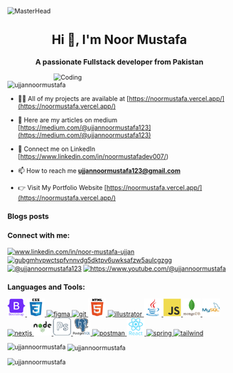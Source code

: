 ![MasterHead](https://res.cloudinary.com/dg5feq191/image/upload/v1707649102/Blue_Modern_Elegant_Corporate_Personal_Profile_LinkedIn_Banner_oiib0t.png)
<h1 align="center">Hi 👋, I'm Noor Mustafa</h1>
<h3 align="center">A passionate Fullstack developer from Pakistan</h3>
<img align="right" alt="Coding" width="400" src="https://miro.medium.com/v2/resize:fit:960/1*h-FuIYtxJxoQzDrE_E3QRw.gif"/>
<p align="left"> <img src="https://komarev.com/ghpvc/?username=ujjannoormustafa&label=Profile%20views&color=0e75b6&style=flat" alt="ujjannoormustafa" /> </p>


- 👨‍💻 All of my projects are available at [https://noormustafa.vercel.app/](https://noormustafa.vercel.app/)

- 📝 Here are my articles on medium [https://medium.com/@ujjannoormustafa123](https://medium.com/@ujjannoormustafa123)
  
- 💬 Connect me on LinkedIn [https://www.linkedin.com/in/noormustafadev007/)


- 📫 How to reach me **ujjannoormustafa123@gmail.com**

- 👉 Visit My Portfolio Website [https://noormustafa.vercel.app/](https://noormustafa.vercel.app/)

### Blogs posts
<!-- BLOG-POST-LIST:START -->
<!-- BLOG-POST-LIST:END -->

<h3 align="left">Connect with me:</h3>
<p align="left">
<a href="https://linkedin.com/in/www.linkedin.com/in/noor-mustafa-ujjan" target="blank"><img align="center" src="https://raw.githubusercontent.com/rahuldkjain/github-profile-readme-generator/master/src/images/icons/Social/linked-in-alt.svg" alt="www.linkedin.com/in/noor-mustafa-ujjan" height="30" width="40" /></a>
<a href="https://instagram.com/gubgmhvpwctspfvnnvdg5dktpv6uwksafzw5aulcgzgg" target="blank"><img align="center" src="https://raw.githubusercontent.com/rahuldkjain/github-profile-readme-generator/master/src/images/icons/Social/instagram.svg" alt="gubgmhvpwctspfvnnvdg5dktpv6uwksafzw5aulcgzgg" height="30" width="40" /></a>
<a href="https://medium.com/@ujjannoormustafa123" target="blank"><img align="center" src="https://raw.githubusercontent.com/rahuldkjain/github-profile-readme-generator/master/src/images/icons/Social/medium.svg" alt="@ujjannoormustafa123" height="30" width="40" /></a>
<a href="https://www.youtube.com/c/https://www.youtube.com/@ujjannoormustafa" target="blank"><img align="center" src="https://raw.githubusercontent.com/rahuldkjain/github-profile-readme-generator/master/src/images/icons/Social/youtube.svg" alt="https://www.youtube.com/@ujjannoormustafa" height="30" width="40" /></a>
</p>

<h3 align="left">Languages and Tools:</h3>
<p align="left"> <a href="https://getbootstrap.com" target="_blank" rel="noreferrer"> <img src="https://raw.githubusercontent.com/devicons/devicon/master/icons/bootstrap/bootstrap-plain-wordmark.svg" alt="bootstrap" width="40" height="40"/> </a> <a href="https://www.w3schools.com/css/" target="_blank" rel="noreferrer"> <img src="https://raw.githubusercontent.com/devicons/devicon/master/icons/css3/css3-original-wordmark.svg" alt="css3" width="40" height="40"/> </a> <a href="https://www.figma.com/" target="_blank" rel="noreferrer"> <img src="https://www.vectorlogo.zone/logos/figma/figma-icon.svg" alt="figma" width="40" height="40"/> </a> <a href="https://git-scm.com/" target="_blank" rel="noreferrer"> <img src="https://www.vectorlogo.zone/logos/git-scm/git-scm-icon.svg" alt="git" width="40" height="40"/> </a> <a href="https://www.w3.org/html/" target="_blank" rel="noreferrer"> <img src="https://raw.githubusercontent.com/devicons/devicon/master/icons/html5/html5-original-wordmark.svg" alt="html5" width="40" height="40"/> </a> <a href="https://www.adobe.com/in/products/illustrator.html" target="_blank" rel="noreferrer"> <img src="https://www.vectorlogo.zone/logos/adobe_illustrator/adobe_illustrator-icon.svg" alt="illustrator" width="40" height="40"/> </a> <a href="https://www.java.com" target="_blank" rel="noreferrer"> <img src="https://raw.githubusercontent.com/devicons/devicon/master/icons/java/java-original.svg" alt="java" width="40" height="40"/> </a> <a href="https://developer.mozilla.org/en-US/docs/Web/JavaScript" target="_blank" rel="noreferrer"> <img src="https://raw.githubusercontent.com/devicons/devicon/master/icons/javascript/javascript-original.svg" alt="javascript" width="40" height="40"/> </a> <a href="https://www.mongodb.com/" target="_blank" rel="noreferrer"> <img src="https://raw.githubusercontent.com/devicons/devicon/master/icons/mongodb/mongodb-original-wordmark.svg" alt="mongodb" width="40" height="40"/> </a> <a href="https://www.mysql.com/" target="_blank" rel="noreferrer"> <img src="https://raw.githubusercontent.com/devicons/devicon/master/icons/mysql/mysql-original-wordmark.svg" alt="mysql" width="40" height="40"/> </a> <a href="https://nextjs.org/" target="_blank" rel="noreferrer"> <img src="https://cdn.worldvectorlogo.com/logos/nextjs-2.svg" alt="nextjs" width="40" height="40"/> </a> <a href="https://nodejs.org" target="_blank" rel="noreferrer"> <img src="https://raw.githubusercontent.com/devicons/devicon/master/icons/nodejs/nodejs-original-wordmark.svg" alt="nodejs" width="40" height="40"/> </a> <a href="https://www.photoshop.com/en" target="_blank" rel="noreferrer"> <img src="https://raw.githubusercontent.com/devicons/devicon/master/icons/photoshop/photoshop-line.svg" alt="photoshop" width="40" height="40"/> </a> <a href="https://www.postgresql.org" target="_blank" rel="noreferrer"> <img src="https://raw.githubusercontent.com/devicons/devicon/master/icons/postgresql/postgresql-original-wordmark.svg" alt="postgresql" width="40" height="40"/> </a> <a href="https://postman.com" target="_blank" rel="noreferrer"> <img src="https://www.vectorlogo.zone/logos/getpostman/getpostman-icon.svg" alt="postman" width="40" height="40"/> </a> <a href="https://reactjs.org/" target="_blank" rel="noreferrer"> <img src="https://raw.githubusercontent.com/devicons/devicon/master/icons/react/react-original-wordmark.svg" alt="react" width="40" height="40"/> </a> <a href="https://spring.io/" target="_blank" rel="noreferrer"> <img src="https://www.vectorlogo.zone/logos/springio/springio-icon.svg" alt="spring" width="40" height="40"/> </a> <a href="https://tailwindcss.com/" target="_blank" rel="noreferrer"> <img src="https://www.vectorlogo.zone/logos/tailwindcss/tailwindcss-icon.svg" alt="tailwind" width="40" height="40"/> </a> </p>

<p><img align="left" src="https://github-readme-stats.vercel.app/api/top-langs?username=ujjannoormustafa&show_icons=true&locale=en&layout=compact" alt="ujjannoormustafa" /></p>

<p>&nbsp;<img align="center" src="https://github-readme-stats.vercel.app/api?username=ujjannoormustafa&show_icons=true&locale=en" alt="ujjannoormustafa" /></p>

<p><img align="center" src="https://github-readme-streak-stats.herokuapp.com/?user=ujjannoormustafa&" alt="ujjannoormustafa" /></p>
